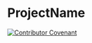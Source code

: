 # ProjectName
[![Contributor Covenant](https://img.shields.io/badge/Contributor%20Covenant-2.1-4baaaa.svg)](code_of_conduct.md)
